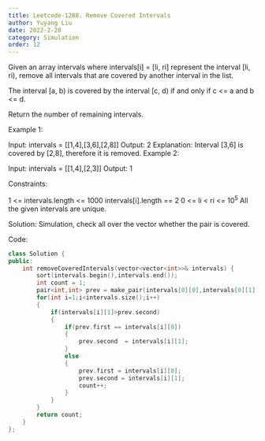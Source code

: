 ```yaml
---
title: Leetcode-1288. Remove Covered Intervals
author: Yuyang Liu
date: 2022-2-20
category: Simulation
order: 12
---
```



Given an array intervals where intervals[i] = [li, ri] represent the interval [li, ri), remove all intervals that are covered by another interval in the list.

The interval [a, b) is covered by the interval [c, d) if and only if c <= a and b <= d.

Return the number of remaining intervals.

 

Example 1:

Input: intervals = [[1,4],[3,6],[2,8]]
Output: 2
Explanation: Interval [3,6] is covered by [2,8], therefore it is removed.
Example 2:

Input: intervals = [[1,4],[2,3]]
Output: 1
 

Constraints:

1 <= intervals.length <= 1000
intervals[i].length == 2
0 <= li < ri <= 10<sup>5</sup>
All the given intervals are unique.


Solution:
Simulation, check all over the vector whether the pair is covered.


Code: 

``` c++
class Solution {
public:
    int removeCoveredIntervals(vector<vector<int>>& intervals) {
        sort(intervals.begin(),intervals.end());
        int count = 1;
        pair<int,int> prev = make_pair(intervals[0][0],intervals[0][1]);
        for(int i=1;i<intervals.size();i++)
        {
            if(intervals[i][1]>prev.second)
            {
                if(prev.first == intervals[i][0])
                {
                    prev.second  = intervals[i][1];
                }
                else
                {
                    prev.first = intervals[i][0];
                    prev.second = intervals[i][1];
                    count++;
                }
            }
        }
        return count;
    }
};
```


